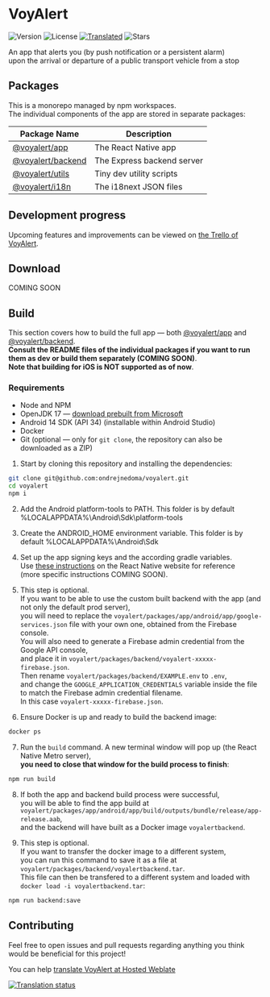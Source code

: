 # VoyAlert

![Version](https://img.shields.io/github/package-json/v/ondrejnedoma/voyalert/master?label=version&color=6AD826)
![License](https://img.shields.io/github/license/ondrejnedoma/voyalert?color=6AD826)
[![Translated](https://hosted.weblate.org/widget/voyalert/translation/svg-badge.svg)](https://hosted.weblate.org/engage/voyalert/)
![Stars](https://img.shields.io/github/stars/ondrejnedoma/voyalert?style=flat)

An app that alerts you (by push notification or a persistent alarm) \
upon the arrival or departure of a public transport vehicle from a stop

## Packages

This is a monorepo managed by npm workspaces. \
The individual components of the app are stored in separate packages:

| Package Name                          | Description                |
| ------------------------------------- | -------------------------- |
| [@voyalert/app](voyalert/app)         | The React Native app       |
| [@voyalert/backend](voyalert/backend) | The Express backend server |
| [@voyalert/utils](voyalert/utils)     | Tiny dev utility scripts   |
| [@voyalert/i18n](voyalert/i18n)       | The i18next JSON files     |

## Development progress

Upcoming features and improvements can be viewed on [the Trello of VoyAlert](https://trello.com/b/P7mUIuCp/voyalert).

## Download

COMING SOON

## Build

This section covers how to build the full app — both [@voyalert/app](voyalert/app) and [@voyalert/backend](voyalert/backend). \
**Consult the README files of the individual packages if you want to run them as dev or build them separately (COMING SOON)**. \
**Note that building for iOS is NOT supported as of now**.

### Requirements

- Node and NPM
- OpenJDK 17 — [download prebuilt from Microsoft](https://learn.microsoft.com/en-us/java/openjdk/download#openjdk-17)
- Android 14 SDK (API 34) (installable within Android Studio)
- Docker
- Git (optional — only for `git clone`, the repository can also be downloaded as a ZIP)

1. Start by cloning this repository and installing the dependencies:

```sh
git clone git@github.com:ondrejnedoma/voyalert.git
cd voyalert
npm i
```

2. Add the Android platform-tools to PATH. This folder is by default %LOCALAPPDATA%\Android\Sdk\platform-tools

3. Create the ANDROID_HOME environment variable. This folder is by default %LOCALAPPDATA%\Android\Sdk

4. Set up the app signing keys and the according gradle variables. \
   Use [these instructions](https://reactnative.dev/docs/signed-apk-android) on the React Native website for reference \
   (more specific instructions COMING SOON).

5. This step is optional. \
   If you want to be able to use the custom built backend with the app (and not only the default prod server), \
   you will need to replace the `voyalert/packages/app/android/app/google-services.json` file with your own one, obtained from the Firebase console. \
   You will also need to generate a Firebase admin credential from the Google API console, \
   and place it in `voyalert/packages/backend/voyalert-xxxxx-firebase.json`. \
   Then rename `voyalert/packages/backend/EXAMPLE.env` to `.env`, \
   and change the `GOOGLE_APPLICATION_CREDENTIALS` variable inside the file to match the Firebase admin credential filename. \
   In this case `voyalert-xxxxx-firebase.json`.

6. Ensure Docker is up and ready to build the backend image:

```sh
docker ps
```

7. Run the `build` command. A new terminal window will pop up (the React Native Metro server), \
   **you need to close that window for the build process to finish**:

```sh
npm run build
```

8. If both the app and backend build process were successful, \
   you will be able to find the app build at `voyalert/packages/app/android/app/build/outputs/bundle/release/app-release.aab`, \
   and the backend will have built as a Docker image `voyalertbackend`.

9. This step is optional. \
   If you want to transfer the docker image to a different system, \
   you can run this command to save it as a file at `voyalert/packages/backend/voyalertbackend.tar`. \
   This file can then be transfered to a different system and loaded with `docker load -i voyalertbackend.tar`:

```sh
npm run backend:save
```

## Contributing

Feel free to open issues and pull requests regarding anything you think would be beneficial for this project!

You can help [translate VoyAlert at Hosted Weblate](https://hosted.weblate.org/engage/voyalert/)

<a href="https://hosted.weblate.org/engage/voyalert/">
<img src="https://hosted.weblate.org/widget/voyalert/translation/multi-auto.svg" alt="Translation status" />
</a>

